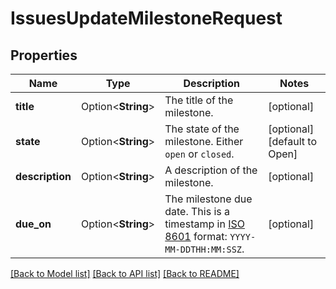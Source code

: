 # IssuesUpdateMilestoneRequest

## Properties

Name | Type | Description | Notes
------------ | ------------- | ------------- | -------------
**title** | Option<**String**> | The title of the milestone. | [optional]
**state** | Option<**String**> | The state of the milestone. Either `open` or `closed`. | [optional][default to Open]
**description** | Option<**String**> | A description of the milestone. | [optional]
**due_on** | Option<**String**> | The milestone due date. This is a timestamp in [ISO 8601](https://en.wikipedia.org/wiki/ISO_8601) format: `YYYY-MM-DDTHH:MM:SSZ`. | [optional]

[[Back to Model list]](../README.md#documentation-for-models) [[Back to API list]](../README.md#documentation-for-api-endpoints) [[Back to README]](../README.md)


